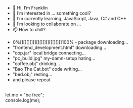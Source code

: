 - 👋 Hi, I’m Franklin
- 👀 I’m interested in ... something cool?
- 🌱 I’m currently learning, JavaScript, Java, C# and C++
- 💞️ I’m looking to collaborate on ...
- 📫 How to chill?<br><br>
-  0%[][][][][][][][][][][][][]100% - package downloading...<br>
-  "frontend_development.html" downloading...<br>
-  "oop.jar" local bridge connecting...<br>
-  "pc_build.jpg" my-damn-setup hating...<br>
-  "coffee.obj" drinking...<br>
-  "Bao The Cat.bot" code writing...<br>
-  "bed.obj" resting...<br>
-  and please repeat
<br>
let me = "be free";<br>
console.log(me);
